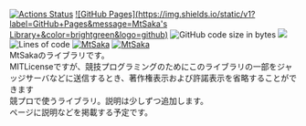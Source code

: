 [![Actions Status](https://github.com/MtSaka/library/workflows/verify/badge.svg)](https://github.com/MtSaka/library/actions)
[![GitHub Pages](https://img.shields.io/static/v1?label=GitHub+Pages&message=MtSaka's Library+&color=brightgreen&logo=github)](https://mtsaka.github.io/library/)
![GitHub code size in bytes](https://img.shields.io/github/languages/code-size/NyaanNyaan/library?style=flat-square)
[![](https://img.shields.io/badge/license-MIT_License-blue.svg)](https://github.com/MtSaka/library/blob/master/LICENSE)
![Lines of code](https://img.shields.io/tokei/lines/github/NyaanNyaan/library?style=flat-square)
[![MtSaka](https://img.shields.io/endpoint?url=https%3A%2F%2Fatcoder-badges.now.sh%2Fapi%2Fatcoder%2Fjson%2FMtSaka)](https://atcoder.jp/users/MtSaka)
[![MtSaka](https://img.shields.io/endpoint?url=https%3A%2F%2Fatcoder-badges.now.sh%2Fapi%2Fcodeforces%2Fjson%2FMtSaka)](https://codeforces.com/profile/MtSaka) <br>
MtSakaのライブラリです。<br>
MITLicenseですが、競技プログラミングのためにこのライブラリの一部をジャッジサーバなどに送信するとき、著作権表示および許諾表示を省略することができます<br>
競プロで使うライブラリ。説明は少しずつ追加します。<br>
ページに説明などを掲載する予定です。<br>